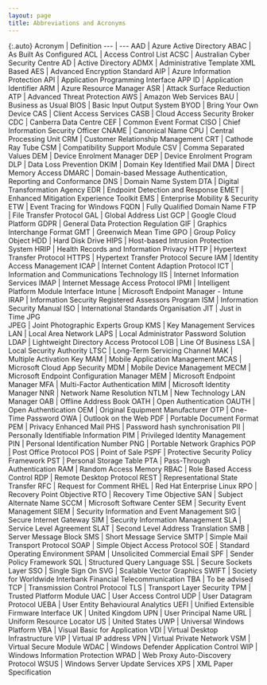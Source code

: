 ```yaml
---
layout: page
title: Abbreviations and Acronyms
---
```


{:.auto}
Acronym | Definition
--- | ---
AAD | Azure Active Directory
ABAC | As Built As Configured
ACL | Access Control List
ACSC | Australian Cyber Security Centre
AD | Active Directory
ADMX | Administrative Template XML Based
AES | Advanced Encryption Standard
AIP | Azure Information Protection
API | Application Programming Interface
APP ID | Application Identifier
ARM | Azure Resource Manager
ASR | Attack Surface Reduction
ATP | Advanced Threat Protection
AWS | Amazon Web Services
BAU | Business as Usual
BIOS | Basic Input Output System
BYOD | Bring Your Own Device
CAS | Client Access Services
CASB | Cloud Access Security Broker
CDC | Canberra Data Centre
CEF | Common Event Format
CISO | Chief Information Security Officer
CNAME | Canonical Name
CPU | Central Processing Unit
CRM | Customer Relationship Management
CRT | Cathode Ray Tube
CSM | Compatibility Support Module
CSV | Comma Separated Values
DEM | Device Enrolment Manager
DEP | Device Enrolment Program
DLP | Data Loss Prevention
DKIM | Domain Key Identified Mail 
DMA | Direct Memory Access
DMARC | Domain-based Message Authentication, Reporting and Conformance 
DNS | Domain Name System
DTA | Digital Transformation Agency
EDR | Endpoint Detection and Response
EMET | Enhanced Mitigation Experience Toolkit
EMS | Enterprise Mobility & Security
ETW | Event Tracing for Windows
FQDN | Fully Qualified Domain Name
FTP | File Transfer Protocol
GAL | Global Address List
GCP | Google Cloud Platform
GDPR | General Data Protection Regulation
GIF | Graphics Interchange Format
GMT | Greenwich Mean Time 
GPO | Group Policy Object
HDD | Hard Disk Drive
HIPS | Host-based Intrusion Protection System
HRIP | Health Records and Information Privacy
HTTP | Hypertext Transfer Protocol
HTTPS | Hypertext Transfer Protocol Secure
IAM | Identity Access Management
ICAP | Internet Content Adaption Protocol
ICT | Information and Communications Technology
IIS | Internet Information Services
IMAP | Internet Message Access Protocol
IPMI | Intelligent Platform Module Interface
Intune | Microsoft Endpoint Manager - Intune
IRAP | Information Security Registered Assessors Program
ISM | Information Security Manual
ISO | International Standards Organisation
JIT | Just in Time
JPG<br>JPEG | Joint Photographic Experts Group
KMS | Key Management Services
LAN | Local Area Network
LAPS | Local Administrator Password Solution
LDAP | Lightweight Directory Access Protocol
LOB | Line Of Business
LSA | Local Security Authority
LTSC | Long-Term Servicing Channel
MAK | Multiple Activation Key
MAM | Mobile Application Management
MCAS | Microsoft Cloud App Security
MDM | Mobile Device Management
MECM | Microsoft Endpoint Configuration Manager
MEM | Microsoft Endpoint Manager
MFA | Multi-Factor Authentication
MIM | Microsoft Identity Manager
NNR | Network Name Resolution
NTLM | New Technology LAN Manager
OAB | Offline Address Book
OATH | Open Authentication
OAUTH | Open Authentication
OEM | Original Equipment Manufacturer
OTP | One-Time Password
OWA | Outlook on the Web
PDF | Portable Document Format
PEM | Privacy Enhanced Mail
PHS | Password hash synchronisation
PII | Personally Identifiable Information
PIM | Privileged Identity Management
PIN | Personal Identification Number
PNG | Portable Network Graphics
POP | Post Office Protocol 
POS | Point of Sale
PSPF | Protective Security Policy Framework 
PST | Personal Storage Table
PTA | Pass-Through Authentication
RAM | Random Access Memory
RBAC | Role Based Access Control
RDP | Remote Desktop Protocol
REST | Representational State Transfer
RFC | Request for Comment
RHEL | Red Hat Enterprise Linux
RPO | Recovery Point Objective
RTO | Recovery Time Objective
SAN | Subject Alternate Name
SCCM | Microsoft Software Center 
SEM | Security Event Management
SIEM | Security Information and Event Management
SIG | Secure Internet Gateway
SIM | Security Information Management
SLA | Service Level Agreement
SLAT | Second Level Address Translation
SMB | Server Message Block
SMS | Short Message Service
SMTP | Simple Mail Transport Protocol
SOAP | Simple Object Access Protocol
SOE | Standard Operating Environment
SPAM | Unsolicited Commercial Email
SPF | Sender Policy Framework 
SQL | Structured Query Language
SSL | Secure Sockets Layer
SSO | Single Sign On
SVG | Scalable Vector Graphics
SWIFT | Society for Worldwide Interbank Financial Telecommunication 
TBA | To be advised
TCP | Transmission Control Protocol
TLS | Transport Layer Security
TPM | Trusted Platform Module
UAC | User Access Control
UDP | User Datagram Protocol
UEBA | User Entity Behavioural Analytics
UEFI | Unified Extensible Firmware Interface
UK | United Kingdom
UPN | User Principal Name
URL | Uniform Resource Locator
US | United States
UWP | Universal Windows Platform
VBA | Visual Basic for Application
VDI | Virtual Desktop Infrastructure
VIP | Virtual IP address
VPN | Virtual Private Network
VSM | Virtual Secure Module
WDAC | Windows Defender Application Control
WIP | Windows Information Protection
WPAD | Web Proxy Auto-Discovery Protocol
WSUS | Windows Server Update Services
XPS | XML Paper Specification
